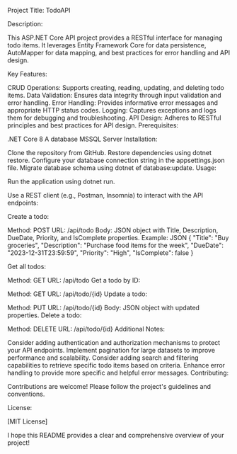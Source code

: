 Project Title: TodoAPI

Description:

This ASP.NET Core API project provides a RESTful interface for managing todo items. It leverages Entity Framework Core for data persistence, AutoMapper for data mapping, and best practices for error handling and API design.

Key Features:

CRUD Operations: Supports creating, reading, updating, and deleting todo items.
Data Validation: Ensures data integrity through input validation and error handling.
Error Handling: Provides informative error messages and appropriate HTTP status codes.
Logging: Captures exceptions and logs them for debugging and troubleshooting.
API Design: Adheres to RESTful principles and best practices for API design.
Prerequisites:

.NET Core 8
A database MSSQL Server
Installation:

Clone the repository from GitHub.
Restore dependencies using dotnet restore.
Configure your database connection string in the appsettings.json file.
Migrate database schema using dotnet ef database:update.
Usage:

Run the application using dotnet run.

Use a REST client (e.g., Postman, Insomnia) to interact with the API endpoints:

Create a todo:

Method: POST
URL: /api/todo
Body: JSON object with Title, Description, DueDate, Priority, and IsComplete properties.
Example:
JSON
{
  "Title": "Buy groceries",
  "Description": "Purchase food items for the week",
  "DueDate": "2023-12-31T23:59:59",
  "Priority": "High",
  "IsComplete": false
}

Get all todos:

Method: GET
URL: /api/todo
Get a todo by ID:

Method: GET
URL: /api/todo/{id}
Update a todo:

Method: PUT
URL: /api/todo/{id}
Body: JSON object with updated properties.
Delete a todo:

Method: DELETE
URL: /api/todo/{id}
Additional Notes:

Consider adding authentication and authorization mechanisms to protect your API endpoints.
Implement pagination for large datasets to improve performance and scalability.
Consider adding search and filtering capabilities to retrieve specific todo items based on criteria.
Enhance error handling to provide more specific and helpful error messages.
Contributing:

Contributions are welcome! Please follow the project's guidelines and conventions.

License:

[MIT License]

I hope this README provides a clear and comprehensive overview of your project!







